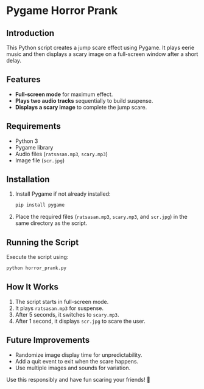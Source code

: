 
# Pygame Horror Prank

## Introduction
This Python script creates a jump scare effect using Pygame. It plays eerie music and then displays a scary image on a full-screen window after a short delay.

## Features
- **Full-screen mode** for maximum effect.
- **Plays two audio tracks** sequentially to build suspense.
- **Displays a scary image** to complete the jump scare.

## Requirements
- Python 3
- Pygame library
- Audio files (`ratsasan.mp3`, `scary.mp3`)
- Image file (`scr.jpg`)

## Installation
1. Install Pygame if not already installed:
   ```sh
   pip install pygame
   ```
2. Place the required files (`ratsasan.mp3`, `scary.mp3`, and `scr.jpg`) in the same directory as the script.

## Running the Script
Execute the script using:
```sh
python horror_prank.py
```

## How It Works
1. The script starts in full-screen mode.
2. It plays `ratsasan.mp3` for suspense.
3. After 5 seconds, it switches to `scary.mp3`.
4. After 1 second, it displays `scr.jpg` to scare the user.

## Future Improvements
- Randomize image display time for unpredictability.
- Add a quit event to exit when the scare happens.
- Use multiple images and sounds for variation.

Use this responsibly and have fun scaring your friends! 👻
